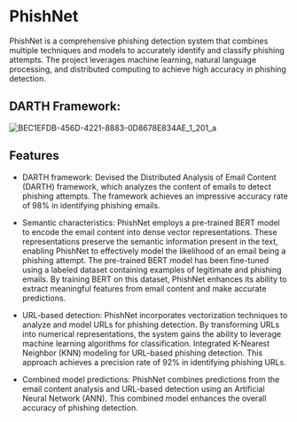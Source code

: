 # PhishNet

PhishNet is a comprehensive phishing detection system that combines multiple techniques and models to accurately identify and classify phishing attempts. The project leverages machine learning, natural language processing, and distributed computing to achieve high accuracy in phishing detection.

## DARTH Framework:
![BEC1EFDB-456D-4221-8883-0D8678E834AE_1_201_a](https://github.com/jag-prabhakaran/PhishNet/assets/73809351/4a7490cd-88ca-42d8-be10-6ecdad368cba)



## Features

- DARTH framework: Devised the Distributed Analysis of Email Content (DARTH) framework, which analyzes the content of emails to detect phishing attempts. The framework achieves an impressive accuracy rate of 98% in identifying phishing emails.

- Semantic characteristics: PhishNet employs a pre-trained BERT model to encode the email content into dense vector representations. These representations preserve the semantic information present in the text, enabling PhishNet to effectively model the likelihood of an email being a phishing attempt. The pre-trained BERT model has been fine-tuned using a labeled dataset containing examples of legitimate and phishing emails. By training BERT on this dataset, PhishNet enhances its ability to extract meaningful features from email content and make accurate predictions.

- URL-based detection: PhishNet incorporates vectorization techniques to analyze and model URLs for phishing detection. By transforming URLs into numerical representations, the system gains the ability to leverage machine learning algorithms for classification. Integrated K-Nearest Neighbor (KNN) modeling for URL-based phishing detection. This approach achieves a precision rate of 92% in identifying phishing URLs.

- Combined model predictions: PhishNet combines predictions from the email content analysis and URL-based detection using an Artificial Neural Network (ANN). This combined model enhances the overall accuracy of phishing detection.
